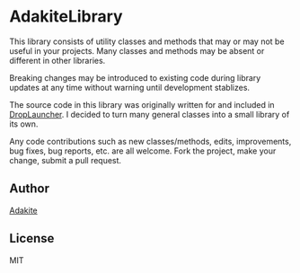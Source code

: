 # AdakiteLibrary

This library consists of utility classes and methods that may or may not be useful in your projects. Many classes and methods may be absent or different in other libraries.

Breaking changes may be introduced to existing code during library updates at any time without warning until development stablizes.

The source code in this library was originally written for and included in [DropLauncher](https://github.com/adakitesystems/DropLauncher). I decided to turn many general classes into a small library of its own.

Any code contributions such as new classes/methods, edits, improvements, bug fixes, bug reports, etc. are all welcome. Fork the project, make your change, submit a pull request.

## Author
[Adakite](https://github.com/adakitesystems/)

## License
MIT
